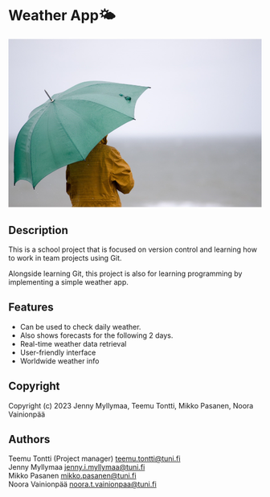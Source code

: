 # Weather App🌤️

![Man with umbrella in a ready weather](weatherpicture.PNG)

## Description

This is a school project that is focused on version control and learning how to work in team projects using Git.

Alongside learning Git, this project is also for learning programming by implementing a simple weather app.

## Features

- Can be used to check daily weather.
- Also shows forecasts for the following 2 days.
- Real-time weather data retrieval
- User-friendly interface
- Worldwide weather info

## Copyright

Copyright (c) 2023 Jenny Myllymaa, Teemu Tontti, Mikko Pasanen, Noora Vainionpää

## Authors

Teemu Tontti (Project manager) <teemu.tontti@tuni.fi> <br>
Jenny Myllymaa <jenny.i.myllymaa@tuni.fi> <br>
Mikko Pasanen <mikko.pasanen@tuni.fi> <br>
Noora Vainionpää <noora.t.vainionpaa@tuni.fi> <br>
